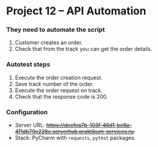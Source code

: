 #	Project 12 – API Automation
### They need to automate the script
1.	Customer creates an order.
2.	Check that from the track you can get the order details.
### Autotest steps
1.	Execute the order creation request.
2.	Save track number of the order.
3.	Execute the order request on track.
4.	Check that the response code is 200.
### Configuration
*	Server URL: ~~https://deefea7b-103f-46d1-bc8a-4f1db79e228c.serverhub.praktikum-services.ru.~~
*	Stack: PyCharm with `requests`, `pytest` packages.
